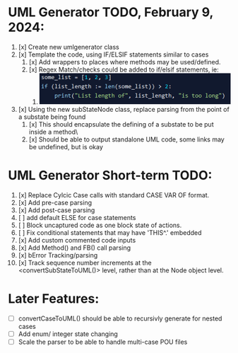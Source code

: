 # UML Generator TODO, February 9, 2024:

1. [x] Create new umlgenerator class
2. [x] Template the code, using IF/ELSIF statements similar to cases
   1. [x] Add wrappers to places where methods may be used/defined.
   2. [x] Regex Match/checks could be added to if/elsif statements, ie:
      1. ![Alt text](image.png)
3. [x] Using the new subStateNode class, replace parsing from the point of a substate being found
   1. [x] This should encapsulate the defining of a substate to be put inside a method\
   2. [x] Should be able to output standalone UML code, some links may be undefined, but is okay



# UML Generator Short-term TODO:
1. [x] Replace Cylcic Case calls with standard CASE VAR OF format.
2. [x] Add pre-case parsing
3. [x] Add post-case parsing
4. [ ] add default ELSE for case statements
5. [ ] Block uncaptured code as one block state of actions.
6. [ ] Fix conditional statements that may have 'THIS^.' embedded
7. [x] Add custom commented code inputs
8. [x] Add Method() and FB() call parsing
9. [x] bError Tracking/parsing
10. [x] Track sequence number increments at the <convertSubStateToUML()> level, rather than at the Node object level.


# Later Features:
* [ ] convertCaseToUML() should be able to recursivly generate for nested cases
* [ ] Add enum/ integer state changing
* [ ] Scale the parser to be able to handle multi-case POU files
